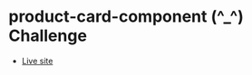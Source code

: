 # product-card-component (^_^) Challenge 
- [Live site](https://mohamedate.github.io/product-card-component/)
